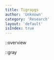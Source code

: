 ```yaml
---
title: Tigraygs
author: 'Unknown'
category: 'Research'
layout: 'default'
isIndex: true
---
```


::overview

::gray